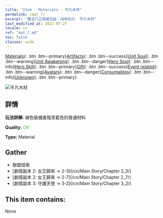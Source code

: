 ```yaml
---
title: "Item - Materials - 平凡木材"
permalink: /mat_7/
excerpt: "魔法门之英雄无敌：战争纪元  平凡木材"
last_modified_at: 2021-07-27
locale: cn
ref: "mat_7.md"
toc: false
classes: wide
---
```

 [Materials](/ItemsCN/){: .btn .btn--primary}[Artifacts](/ItemsCN/Artifacts/){: .btn .btn--success}[Unit Soul](/ItemsCN/UnitSoul/){: .btn .btn--warning}[Unit Awakening](/ItemsCN/UnitAwakening/){: .btn .btn--danger}[Hero Soul](/ItemsCN/HeroSoul/){: .btn .btn--info}[Hero Skill](/ItemsCN/HeroSkill/){: .btn .btn--primary}[Gift](/ItemsCN/Gift/){: .btn .btn--success}[Event related](/ItemsCN/Events/){: .btn .btn--warning}[Avatars](/ItemsCN/Avatars/){: .btn .btn--danger}[Consumables](/ItemsCN/Consumables/){: .btn .btn--info}[Unknown](/ItemsCN/Unknown/){: .btn .btn--primary}

 ![平凡木材](/images/t/i_cailiao_mucai1.png)

## 詳情
 **玩法詳解:** 綠色裝備進階至藍色的普通材料

 **Quality:** <span style="color: #32CD32">OK</span>

 **Type:** Material

## Gather

*    聯盟探索 
*    [劇情副本 2: 女王歸來 -> 2-3](/cn/Main Story/Chapter 2_3/) 
*    [劇情副本 2: 女王歸來 -> 2-7](/cn/Main Story/Chapter 2_7/) 
*    [劇情副本 3: 守護天使 -> 3-2](/cn/Main Story/Chapter 3_2/) 

## This item contains:

  None

